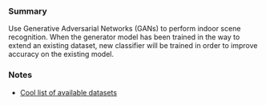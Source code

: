 ### Summary
Use Generative Adversarial Networks (GANs) to perform indoor scene recognition. When the generator model has been trained in the way to extend an existing dataset, new classifier will be trained in order to improve accuracy on the existing model.

### Notes
- [Cool list of available datasets](https://github.com/awesomedata/awesome-public-datasets)